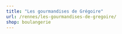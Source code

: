 ```yaml
---
title: "Les gourmandises de Grégoire"
url: /rennes/les-gourmandises-de-gregoire/
shop: boulangerie
---
```

